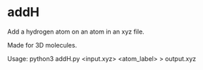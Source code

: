 # addH
Add a hydrogen atom on an atom in an xyz file.

Made for 3D molecules.

Usage: python3 addH.py <input.xyz> <atom_label> > output.xyz
